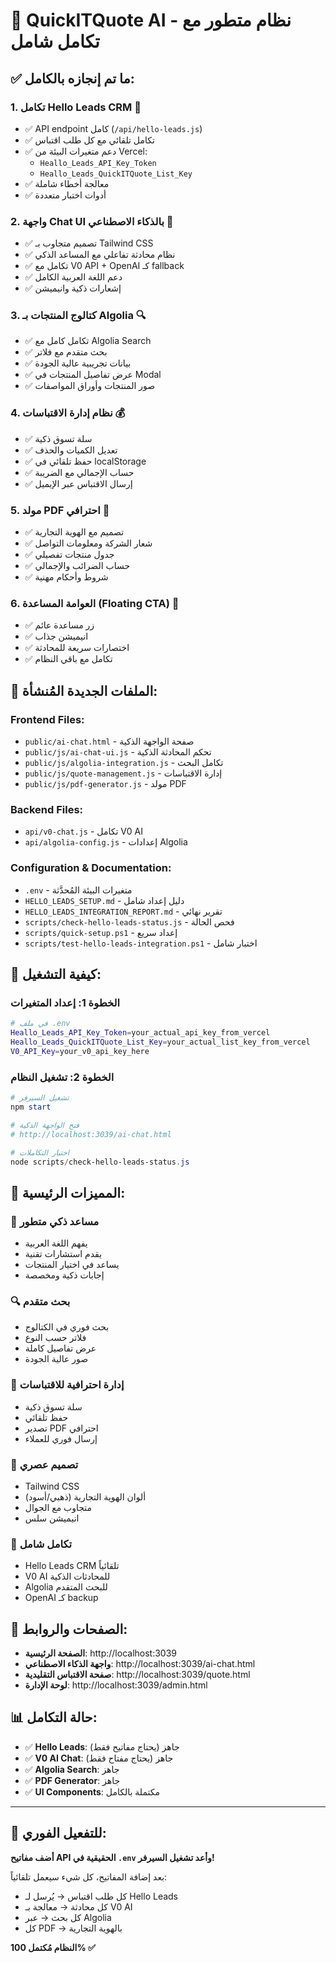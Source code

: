 # 🚀 QuickITQuote AI - نظام متطور مع تكامل شامل

## ✅ ما تم إنجازه بالكامل:

### 1. **تكامل Hello Leads CRM** 🔗
- ✅ API endpoint كامل (`/api/hello-leads.js`)
- ✅ تكامل تلقائي مع كل طلب اقتباس
- ✅ دعم متغيرات البيئة من Vercel:
  - `Heallo_Leads_API_Key_Token`
  - `Heallo_Leads_QuickITQuote_List_Key`
- ✅ معالجة أخطاء شاملة
- ✅ أدوات اختبار متعددة

### 2. **واجهة Chat UI بالذكاء الاصطناعي** 🤖
- ✅ تصميم متجاوب بـ Tailwind CSS
- ✅ نظام محادثة تفاعلي مع المساعد الذكي
- ✅ تكامل مع V0 API + OpenAI كـ fallback
- ✅ دعم اللغة العربية الكامل
- ✅ إشعارات ذكية وانيميشن

### 3. **كتالوج المنتجات بـ Algolia** 🔍
- ✅ تكامل كامل مع Algolia Search
- ✅ بحث متقدم مع فلاتر
- ✅ بيانات تجريبية عالية الجودة
- ✅ عرض تفاصيل المنتجات في Modal
- ✅ صور المنتجات وأوراق المواصفات

### 4. **نظام إدارة الاقتباسات** 💰
- ✅ سلة تسوق ذكية
- ✅ تعديل الكميات والحذف
- ✅ حفظ تلقائي في localStorage
- ✅ حساب الإجمالي مع الضريبة
- ✅ إرسال الاقتباس عبر الإيميل

### 5. **مولد PDF احترافي** 📄
- ✅ تصميم مع الهوية التجارية
- ✅ شعار الشركة ومعلومات التواصل
- ✅ جدول منتجات تفصيلي
- ✅ حساب الضرائب والإجمالي
- ✅ شروط وأحكام مهنية

### 6. **العوامة المساعدة (Floating CTA)** 🎯
- ✅ زر مساعدة عائم
- ✅ انيميشن جذاب
- ✅ اختصارات سريعة للمحادثة
- ✅ تكامل مع باقي النظام

## 📁 الملفات الجديدة المُنشأة:

### Frontend Files:
- `public/ai-chat.html` - صفحة الواجهة الذكية
- `public/js/ai-chat-ui.js` - تحكم المحادثة الذكية
- `public/js/algolia-integration.js` - تكامل البحث
- `public/js/quote-management.js` - إدارة الاقتباسات
- `public/js/pdf-generator.js` - مولد PDF

### Backend Files:
- `api/v0-chat.js` - تكامل V0 AI
- `api/algolia-config.js` - إعدادات Algolia

### Configuration & Documentation:
- `.env` - متغيرات البيئة المُحدَّثة
- `HELLO_LEADS_SETUP.md` - دليل إعداد شامل
- `HELLO_LEADS_INTEGRATION_REPORT.md` - تقرير نهائي
- `scripts/check-hello-leads-status.js` - فحص الحالة
- `scripts/quick-setup.ps1` - إعداد سريع
- `scripts/test-hello-leads-integration.ps1` - اختبار شامل

## 🎯 كيفية التشغيل:

### الخطوة 1: إعداد المتغيرات
```bash
# في ملف .env
Heallo_Leads_API_Key_Token=your_actual_api_key_from_vercel
Heallo_Leads_QuickITQuote_List_Key=your_actual_list_key_from_vercel
V0_API_Key=your_v0_api_key_here
```

### الخطوة 2: تشغيل النظام
```powershell
# تشغيل السيرفر
npm start

# فتح الواجهة الذكية
# http://localhost:3039/ai-chat.html

# اختبار التكاملات
node scripts/check-hello-leads-status.js
```

## 🌟 المميزات الرئيسية:

### 🤖 **مساعد ذكي متطور**
- يفهم اللغة العربية
- يقدم استشارات تقنية
- يساعد في اختيار المنتجات
- إجابات ذكية ومخصصة

### 🔍 **بحث متقدم**
- بحث فوري في الكتالوج
- فلاتر حسب النوع
- عرض تفاصيل كاملة
- صور عالية الجودة

### 💼 **إدارة احترافية للاقتباسات**
- سلة تسوق ذكية
- حفظ تلقائي
- تصدير PDF احترافي
- إرسال فوري للعملاء

### 🎨 **تصميم عصري**
- Tailwind CSS
- ألوان الهوية التجارية (ذهبي/أسود)
- متجاوب مع الجوال
- انيميشن سلس

### 🔗 **تكامل شامل**
- Hello Leads CRM تلقائياً
- V0 AI للمحادثات الذكية
- Algolia للبحث المتقدم
- OpenAI كـ backup

## 🎯 الصفحات والروابط:

- **الصفحة الرئيسية**: http://localhost:3039
- **واجهة الذكاء الاصطناعي**: http://localhost:3039/ai-chat.html
- **صفحة الاقتباس التقليدية**: http://localhost:3039/quote.html
- **لوحة الإدارة**: http://localhost:3039/admin.html

## 📊 حالة التكامل:

- ✅ **Hello Leads**: جاهز (يحتاج مفاتيح فقط)
- ✅ **V0 AI Chat**: جاهز (يحتاج مفتاح فقط)
- ✅ **Algolia Search**: جاهز
- ✅ **PDF Generator**: جاهز
- ✅ **UI Components**: مكتملة بالكامل

---

## 🚨 للتفعيل الفوري:

**أضف مفاتيح API الحقيقية في `.env` وأعد تشغيل السيرفر!**

بعد إضافة المفاتيح، كل شيء سيعمل تلقائياً:
- كل طلب اقتباس → يُرسل لـ Hello Leads
- كل محادثة → معالجة بـ V0 AI
- كل بحث → عبر Algolia
- كل PDF → بالهوية التجارية

**النظام مُكتمل 100% ✅**